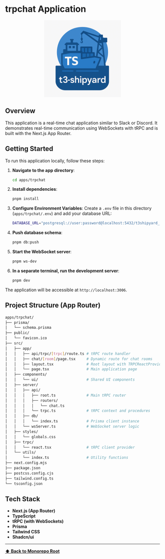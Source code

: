 # trpchat Application

<p align="center">
  <img src="../../t3-shipyard-image.png" alt="t3-shipyard logo" width="250"/>
</p>

## Overview

This application is a real-time chat application similar to Slack or Discord. It demonstrates real-time communication using WebSockets with tRPC and is built with the Next.js App Router.

## Getting Started

To run this application locally, follow these steps:

1. **Navigate to the app directory**:

   ```bash
   cd apps/trpchat
   ```

2. **Install dependencies**:

   ```bash
   pnpm install
   ```

3. **Configure Environment Variables**: Create a `.env` file in this directory (`apps/trpchat/.env`) and add your database URL:

   ```sh
   DATABASE_URL="postgresql://user:password@localhost:5432/t3shipyard_trpchat"
   ```

4. **Push database schema**:

   ```bash
   pnpm db:push
   ```

5. **Start the WebSocket server**:

   ```bash
   pnpm ws-dev
   ```

6. **In a separate terminal, run the development server**:

   ```bash
   pnpm dev
   ```

The application will be accessible at `http://localhost:3006`.

## Project Structure (App Router)

```sh
apps/trpchat/
├── prisma/
│   └── schema.prisma
├── public/
│   └── favicon.ico
├── src/
│   ├── app/
│   │   ├── api/trpc/[trpc]/route.ts # tRPC route handler
│   │   ├── chat/[room]/page.tsx     # Dynamic route for chat rooms
│   │   ├── layout.tsx               # Root layout with TRPCReactProvider
│   │   └── page.tsx                 # Main application page
│   ├── components/
│   │   └── ui/                      # Shared UI components
│   ├── server/
│   │   ├── api/
│   │   │   ├── root.ts              # Main tRPC router
│   │   │   ├── routers/
│   │   │   │   └── chat.ts
│   │   │   └── trpc.ts              # tRPC context and procedures
│   │   ├── db/
│   │   │   └── index.ts             # Prisma client instance
│   │   └── wsServer.ts              # WebSocket server logic
│   ├── styles/
│   │   └── globals.css
│   ├── trpc/
│   │   └── react.tsx                # tRPC client provider
│   └── utils/
│       └── index.ts                 # Utility functions
├── next.config.mjs
├── package.json
├── postcss.config.cjs
├── tailwind.config.ts
└── tsconfig.json
```

## Tech Stack

- **Next.js (App Router)**
- **TypeScript**
- **tRPC (with WebSockets)**
- **Prisma**
- **Tailwind CSS**
- **Shadcn/ui**

---

**[⬆️ Back to Monorepo Root](https://github.com/dunamismax/t3-shipyard?tab=readme-ov-file#projects-overview)**
